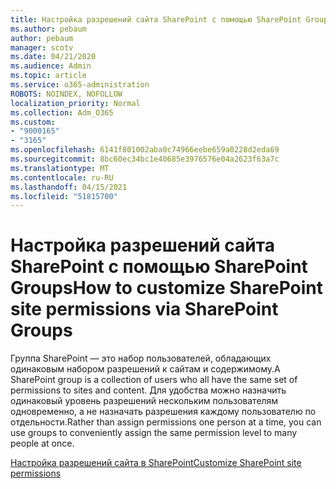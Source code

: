 ```yaml
---
title: Настройка разрешений сайта SharePoint с помощью SharePoint Groups
ms.author: pebaum
author: pebaum
manager: scotv
ms.date: 04/21/2020
ms.audience: Admin
ms.topic: article
ms.service: o365-administration
ROBOTS: NOINDEX, NOFOLLOW
localization_priority: Normal
ms.collection: Adm_O365
ms.custom:
- "9000165"
- "3165"
ms.openlocfilehash: 6141f801002aba0c74966eebe659a0228d2eda69
ms.sourcegitcommit: 8bc60ec34bc1e40685e3976576e04a2623f63a7c
ms.translationtype: MT
ms.contentlocale: ru-RU
ms.lasthandoff: 04/15/2021
ms.locfileid: "51815700"
---
```

# <a name="how-to-customize-sharepoint-site-permissions-via-sharepoint-groups"></a><span data-ttu-id="0cc06-102">Настройка разрешений сайта SharePoint с помощью SharePoint Groups</span><span class="sxs-lookup"><span data-stu-id="0cc06-102">How to customize SharePoint site permissions via SharePoint Groups</span></span> 

<span data-ttu-id="0cc06-103">Группа SharePoint — это набор пользователей, обладающих одинаковым набором разрешений к сайтам и содержимому.</span><span class="sxs-lookup"><span data-stu-id="0cc06-103">A SharePoint group is a collection of users who all have the same set of permissions to sites and content.</span></span> <span data-ttu-id="0cc06-104">Для удобства можно назначить одинаковый уровень разрешений нескольким пользователям одновременно, а не назначать разрешения каждому пользователю по отдельности.</span><span class="sxs-lookup"><span data-stu-id="0cc06-104">Rather than assign permissions one person at a time, you can use groups to conveniently assign the same permission level to many people at once.</span></span>

[<span data-ttu-id="0cc06-105">Настройка разрешений сайта в SharePoint</span><span class="sxs-lookup"><span data-stu-id="0cc06-105">Customize SharePoint site permissions</span></span>](https://docs.microsoft.com/sharepoint/customize-sharepoint-site-permissions)